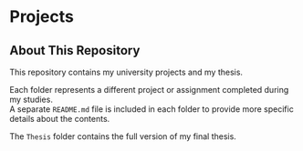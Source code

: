 # Projects
## About This Repository

This repository contains my university projects and my thesis.

Each folder represents a different project or assignment completed during my studies.  
A separate `README.md` file is included in each folder to provide more specific details about the contents.

The `Thesis` folder contains the full version of my final thesis.
